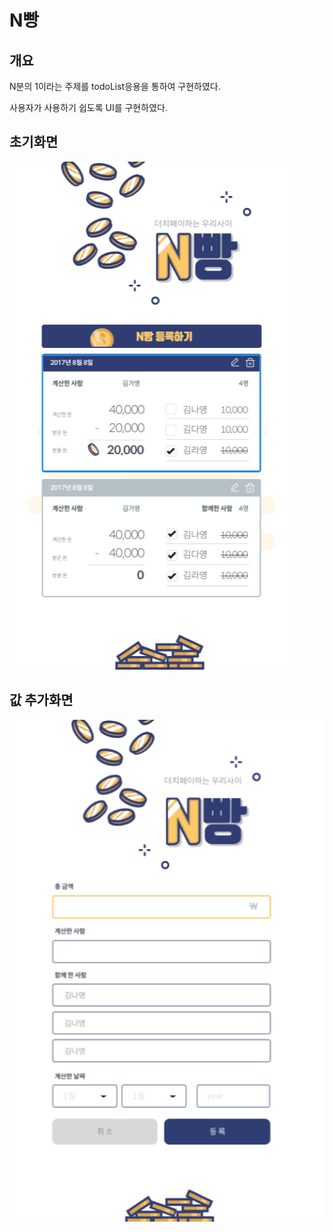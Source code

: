 # N빵

## 개요

N분의 1이라는 주제를 todoList응용을 통하여 구현하였다.

사용자가 사용하기 쉽도록 UI를 구현하였다.


## 초기화면
![n](image/n_1.png)

## 값 추가화면
![n2](image/n_2.png)